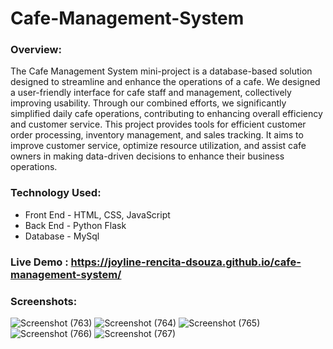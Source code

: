 # Cafe-Management-System

### Overview:
The Cafe Management System mini-project is a database-based solution designed to streamline and enhance the operations of a cafe. We designed a user-friendly interface for cafe staff and management, collectively improving usability. Through our combined efforts, we significantly simplified daily cafe operations, contributing to enhancing overall efficiency and customer service. This project provides tools for efficient customer order processing, inventory management, and sales tracking. It aims to improve customer service, optimize resource utilization, and assist cafe owners in making data-driven decisions to enhance their business operations.

### Technology Used:
* Front End - HTML, CSS, JavaScript
* Back End - Python Flask
* Database - MySql

### Live Demo : https://joyline-rencita-dsouza.github.io/cafe-management-system/
  
### Screenshots:
![Screenshot (763)](https://github.com/Joyline-Rencita/Cafe-Management-System/assets/107092284/a469a3a2-f585-4b2a-a87e-19db796e427c)
![Screenshot (764)](https://github.com/Joyline-Rencita/Cafe-Management-System/assets/107092284/e799485e-1504-4fe6-922b-5a012e47afa4)
![Screenshot (765)](https://github.com/Joyline-Rencita/Cafe-Management-System/assets/107092284/ba4e1add-4025-4fee-bd2f-0226d525cd22)
![Screenshot (766)](https://github.com/Joyline-Rencita/Cafe-Management-System/assets/107092284/437e8773-739a-496d-bc2c-4bc38deb96ef)
![Screenshot (767)](https://github.com/Joyline-Rencita/Cafe-Management-System/assets/107092284/bb8c1c00-d509-4617-9aeb-c41f496260ef)
